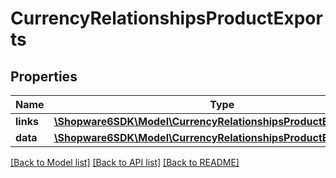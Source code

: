 # CurrencyRelationshipsProductExports

## Properties
Name | Type | Description | Notes
------------ | ------------- | ------------- | -------------
**links** | [**\Shopware6SDK\Model\CurrencyRelationshipsProductExportsLinks**](CurrencyRelationshipsProductExportsLinks.md) |  | [optional] 
**data** | [**\Shopware6SDK\Model\CurrencyRelationshipsProductExportsData[]**](CurrencyRelationshipsProductExportsData.md) |  | [optional] 

[[Back to Model list]](../../README.md#documentation-for-models) [[Back to API list]](../../README.md#documentation-for-api-endpoints) [[Back to README]](../../README.md)

